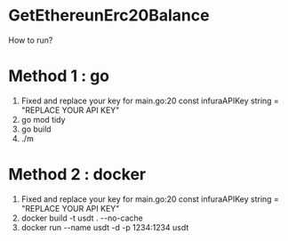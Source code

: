 # GetEthereunErc20Balance

How to run?

# Method 1 : go
1. Fixed and replace your key for main.go:20
    const infuraAPIKey string = "REPLACE YOUR API KEY"
2. go mod tidy 
3. go build
4. ./m


# Method 2 : docker
1. Fixed and replace your key for main.go:20
    const infuraAPIKey string = "REPLACE YOUR API KEY"
2. docker build -t usdt . --no-cache
3. docker run --name usdt -d -p 1234:1234 usdt
